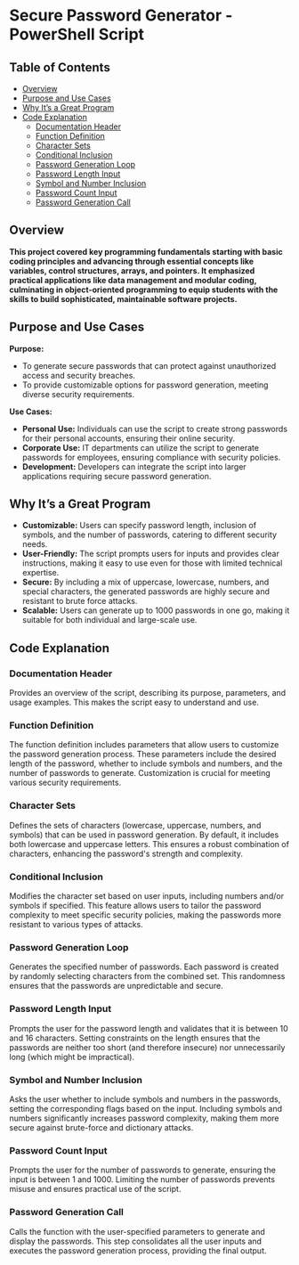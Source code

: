 <h1 id="top">Secure Password Generator - PowerShell Script</h1>

<h2>Table of Contents</h2>

- [Overview](#overview)
- [Purpose and Use Cases](#purpose-and-use-cases)
- [Why It’s a Great Program](#why-its-a-great-program)
- [Code Explanation](#code-explanation)
  - [Documentation Header](#documentation-header)
  - [Function Definition](#function-definition)
  - [Character Sets](#character-sets)
  - [Conditional Inclusion](#conditional-inclusion)
  - [Password Generation Loop](#password-generation-loop)
  - [Password Length Input](#password-length-input)
  - [Symbol and Number Inclusion](#symbol-and-number-inclusion)
  - [Password Count Input](#password-count-input)
  - [Password Generation Call](#password-generation-call)
  
<h2 id="overview">Overview</h2>
<b>This project covered key programming fundamentals starting with basic coding principles and advancing through essential concepts like variables, control structures, arrays, and pointers. It emphasized practical applications like data management and modular coding, culminating in object-oriented programming to equip students with the skills to build sophisticated, maintainable software projects.</b>

<h2 id="purpose-and-use-cases">Purpose and Use Cases</h2>
<b>Purpose:</b>
<ul>
    <li>To generate secure passwords that can protect against unauthorized access and security breaches.</li>
    <li>To provide customizable options for password generation, meeting diverse security requirements.</li>
</ul>
<b>Use Cases:</b>
<ul>
    <li><b>Personal Use:</b> Individuals can use the script to create strong passwords for their personal accounts, ensuring their online security.</li>
    <li><b>Corporate Use:</b> IT departments can utilize the script to generate passwords for employees, ensuring compliance with security policies.</li>
    <li><b>Development:</b> Developers can integrate the script into larger applications requiring secure password generation.</li>
</ul>

<h2 id="why-its-a-great-program">Why It’s a Great Program</h2>
<ul>
    <li><b>Customizable:</b> Users can specify password length, inclusion of symbols, and the number of passwords, catering to different security needs.</li>
    <li><b>User-Friendly:</b> The script prompts users for inputs and provides clear instructions, making it easy to use even for those with limited technical expertise.</li>
    <li><b>Secure:</b> By including a mix of uppercase, lowercase, numbers, and special characters, the generated passwords are highly secure and resistant to brute force attacks.</li>
    <li><b>Scalable:</b> Users can generate up to 1000 passwords in one go, making it suitable for both individual and large-scale use.</li>
</ul>

<h2 id="code-explanation">Code Explanation</h2>
<h3 id="documentation-header">Documentation Header</h3>
<p>Provides an overview of the script, describing its purpose, parameters, and usage examples. This makes the script easy to understand and use.</p>

<h3 id="function-definition">Function Definition</h3>
<p>The function definition includes parameters that allow users to customize the password generation process. These parameters include the desired length of the password, whether to include symbols and numbers, and the number of passwords to generate. Customization is crucial for meeting various security requirements.</p>

<h3 id="character-sets">Character Sets</h3>
<p>Defines the sets of characters (lowercase, uppercase, numbers, and symbols) that can be used in password generation. By default, it includes both lowercase and uppercase letters. This ensures a robust combination of characters, enhancing the password's strength and complexity.</p>

<h3 id="conditional-inclusion">Conditional Inclusion</h3>
<p>Modifies the character set based on user inputs, including numbers and/or symbols if specified. This feature allows users to tailor the password complexity to meet specific security policies, making the passwords more resistant to various types of attacks.</p>

<h3 id="password-generation-loop">Password Generation Loop</h3>
<p>Generates the specified number of passwords. Each password is created by randomly selecting characters from the combined set. This randomness ensures that the passwords are unpredictable and secure.</p>

<h3 id="password-length-input">Password Length Input</h3>
<p>Prompts the user for the password length and validates that it is between 10 and 16 characters. Setting constraints on the length ensures that the passwords are neither too short (and therefore insecure) nor unnecessarily long (which might be impractical).</p>

<h3 id="symbol-and-number-inclusion">Symbol and Number Inclusion</h3>
<p>Asks the user whether to include symbols and numbers in the passwords, setting the corresponding flags based on the input. Including symbols and numbers significantly increases password complexity, making them more secure against brute-force and dictionary attacks.</p>

<h3 id="password-count-input">Password Count Input</h3>
<p>Prompts the user for the number of passwords to generate, ensuring the input is between 1 and 1000. Limiting the number of passwords prevents misuse and ensures practical use of the script.</p>

<h3 id="password-generation-call">Password Generation Call</h3>
<p>Calls the function with the user-specified parameters to generate and display the passwords. This step consolidates all the user inputs and executes the password generation process, providing the final output.</p>
